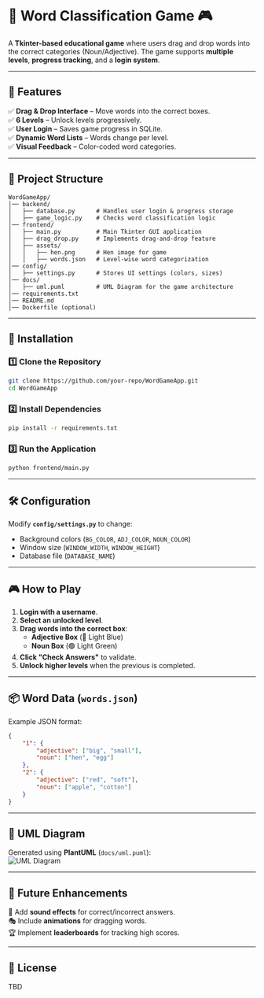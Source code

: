 # 🐔 Word Classification Game 🎮

A **Tkinter-based educational game** where users drag and drop words into the correct categories (Noun/Adjective). The game supports **multiple levels**, **progress tracking**, and a **login system**.

---

## 📌 Features
✅ **Drag & Drop Interface** – Move words into the correct boxes.  
✅ **6 Levels** – Unlock levels progressively.  
✅ **User Login** – Saves game progress in SQLite.  
✅ **Dynamic Word Lists** – Words change per level.  
✅ **Visual Feedback** – Color-coded word categories.  

---

## 📂 Project Structure
```
WordGameApp/
│── backend/
│   ├── database.py      # Handles user login & progress storage
│   ├── game_logic.py    # Checks word classification logic
│── frontend/
│   ├── main.py          # Main Tkinter GUI application
│   ├── drag_drop.py     # Implements drag-and-drop feature
│   ├── assets/
│   │   ├── hen.png      # Hen image for game
│   │   ├── words.json   # Level-wise word categorization
│── config/
│   ├── settings.py      # Stores UI settings (colors, sizes)
│── docs/
│   ├── uml.puml         # UML Diagram for the game architecture
│── requirements.txt
│── README.md
│── Dockerfile (optional)
```

---

## 🔧 Installation
### 1️⃣ Clone the Repository
```sh
git clone https://github.com/your-repo/WordGameApp.git
cd WordGameApp
```

### 2️⃣ Install Dependencies
```sh
pip install -r requirements.txt
```

### 3️⃣ Run the Application
```sh
python frontend/main.py
```

---

## 🛠 Configuration
Modify **`config/settings.py`** to change:
- Background colors (`BG_COLOR`, `ADJ_COLOR`, `NOUN_COLOR`)
- Window size (`WINDOW_WIDTH`, `WINDOW_HEIGHT`)
- Database file (`DATABASE_NAME`)

---

## 🎮 How to Play
1. **Login with a username**.
2. **Select an unlocked level**.
3. **Drag words into the correct box**:
   - **Adjective Box** (🔵 Light Blue)
   - **Noun Box** (🟢 Light Green)
4. **Click "Check Answers"** to validate.
5. **Unlock higher levels** when the previous is completed.

---

## 📦 Word Data (`words.json`)
Example JSON format:
```json
{
    "1": {
        "adjective": ["big", "small"],
        "noun": ["hen", "egg"]
    },
    "2": {
        "adjective": ["red", "soft"],
        "noun": ["apple", "cotton"]
    }
}
```

---

## 📌 UML Diagram
Generated using **PlantUML** (`docs/uml.puml`):  
![UML Diagram](docs/uml.png)

---

## 📝 Future Enhancements
🚀 Add **sound effects** for correct/incorrect answers.  
🎭 Include **animations** for dragging words.  
🏆 Implement **leaderboards** for tracking high scores.  

---

## 📜 License
TBD


